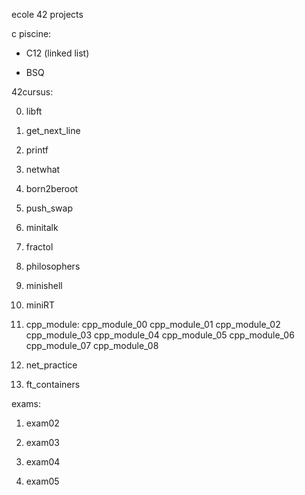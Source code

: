ecole 42 projects

c piscine:

+  C12 (linked list)

+  BSQ

42cursus:

00. libft

01. get_next_line

02. printf

03. netwhat

04. born2beroot

05. push_swap

06. minitalk

07. fractol

08. philosophers

09. minishell

10. miniRT

11. cpp_module:
				cpp_module_00
				cpp_module_01
				cpp_module_02
				cpp_module_03
				cpp_module_04
				cpp_module_05
				cpp_module_06
				cpp_module_07
				cpp_module_08

12. net_practice

13. ft_containers

exams:

1. exam02

2. exam03

3. exam04

4. exam05
